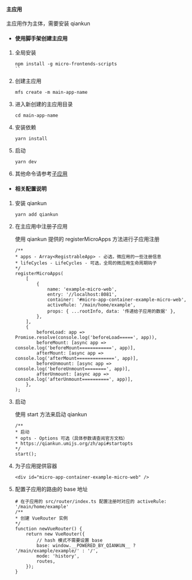 #### 主应用

主应用作为主体，需要安装 qiankun

-   #### 使用脚手架创建主应用

1. 全局安装

    ```
    npm install -g micro-frontends-scripts
    ``
    ```

2. 创建主应用

    ```
    mfs create -m main-app-name
    ```

3. 进入新创建的主应用目录

    ```
    cd main-app-name
    ```

4. 安装依赖

    ```
    yarn install
    ```

5. 启动

    ```
    yarn dev
    ```

6. 其他命令请参考[子应用](./子应用.md)

-   #### 相关配置说明

1. 安装 qiankun

    ```
    yarn add qiankun
    ```

2. 在主应用中注册子应用

    使用 qiankun 提供的 registerMicroApps 方法进行子应用注册

    ```
    /**
    * apps - Array<RegistrableApp> - 必选，微应用的一些注册信息
    * lifeCycles - LifeCycles - 可选，全局的微应用生命周期钩子
    */
    registerMicroApps(
        [
            {
                name: 'example-micro-web',
                entry: '//localhost:8081',
                container: '#micro-app-container-example-micro-web',
                activeRule: '/main/home/example',
                props: { ...rootInfo, data: '传递给子应用的数据' },
            },
        ],
        {
            beforeLoad: app => Promise.resolve(console.log('beforeLoad=====', app)),
            beforeMount: [async app => console.log('beforeMount============', app)],
            afterMount: [async app => console.log('afterMount==============', app)],
            beforeUnmount: [async app => console.log('beforeUnmount========', app)],
            afterUnmount: [async app => console.log('afterUnmount==========', app)],
        },
    );
    ```

3. 启动

    使用 start 方法来启动 qiankun

    ```
    /**
    * 启动
    * opts - Options 可选（具体参数请查阅官方文档）
    * https://qiankun.umijs.org/zh/api#startopts
    */
    start();
    ```

4. 为子应用提供容器

    ```
    <div id="micro-app-container-example-micro-web" />
    ```

5. 配置子应用的路由的 base 地址

    ```
    # 在子应用的 src/router/index.ts 配置注册时对应的 activeRule: '/main/home/example'
    /**
    * 创建 VueRouter 实例
    */
    function newVueRouter() {
        return new VueRouter({
            // hash 模式不需要设置 base
            base: window.__POWERED_BY_QIANKUN__ ? '/main/example/example/' : '/',
            mode: 'history',
            routes,
        });
    }
    ```
